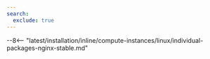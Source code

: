 ```yaml
---
search:
  exclude: true
---
```


--8<-- "latest/installation/inline/compute-instances/linux/individual-packages-nginx-stable.md"
